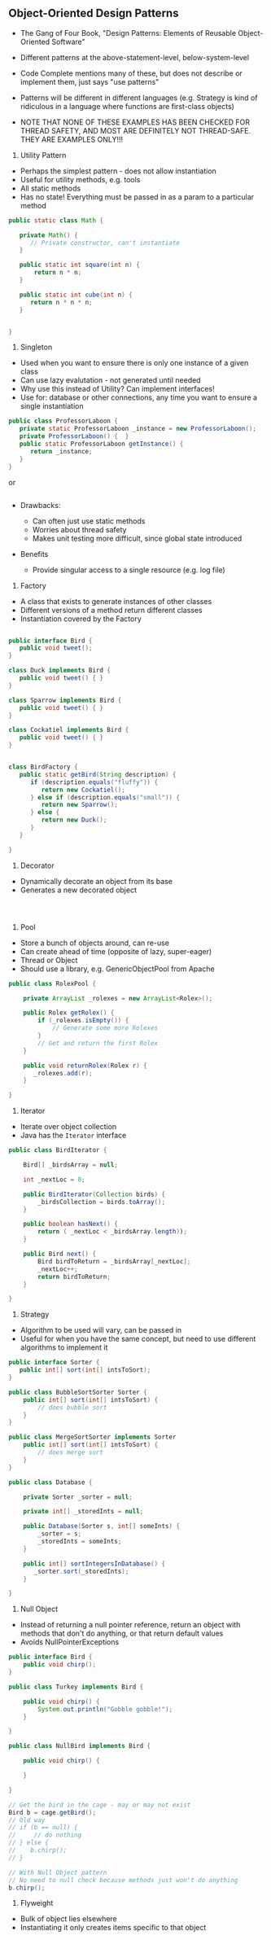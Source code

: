 ## Object-Oriented Design Patterns

* The Gang of Four Book, "Design Patterns: Elements of Reusable Object-Oriented Software"

* Different patterns at the above-statement-level, below-system-level

* Code Complete mentions many of these, but does not describe or implement them, just says "use patterns"

* Patterns will be different in different languages (e.g. Strategy is kind of ridiculous in a language where functions are first-class objects)

* NOTE THAT NONE OF THESE EXAMPLES HAS BEEN CHECKED FOR THREAD SAFETY, AND MOST ARE DEFINITELY NOT THREAD-SAFE.  THEY ARE EXAMPLES ONLY!!!

1. Utility Pattern
  * Perhaps the simplest pattern - does not allow instantiation
  * Useful for utility methods, e.g. tools
  * All static methods
  * Has no state!  Everything must be passed in as a param to a particular method

```java
public static class Math {

   private Math() {
      // Private constructor, can't instantiate
   }

   public static int square(int n) {
       return n * n;
   }

   public static int cube(int n) {
      return n * n * n;
   }


}
```

1. Singleton
  * Used when you want to ensure there is only one instance of a given class
  * Can use lazy evalutation - not generated until needed
  * Why use this instead of Utility?  Can implement interfaces!
  * Use for: database or other connections, any time you want to ensure a single instantiation

```java
public class ProfessorLaboon {
   private static ProfessorLaboon _instance = new ProfessorLaboon();
   private ProfessorLaboon() {  }
   public static ProfessorLaboon getInstance() {
      return _instance;
   }
}
```

or

```

```

  * Drawbacks: 
    * Can often just use static methods
    * Worries about thread safety
    * Makes unit testing more difficult, since global state introduced

  * Benefits
    * Provide singular access to a single resource (e.g. log file)

1. Factory
  * A class that exists to generate instances of other classes
  * Different versions of a method return different classes
  * Instantiation covered by the Factory

```java

public interface Bird {
   public void tweet();
}

class Duck implements Bird {
   public void tweet() { }
}

class Sparrow implements Bird {
   public void tweet() { }
}

class Cockatiel implements Bird {
   public void tweet() { }
}


class BirdFactory {
   public static getBird(String description) {
      if (description.equals("fluffy")) {
         return new Cockatiel();
      } else if (description.equals("small")) {
         return new Sparrow();
      } else {
         return new Duck();
      }
   }

}
```

1. Decorator
  * Dynamically decorate an object from its base
  * Generates a new decorated object

```java




```

1. Pool
  * Store a bunch of objects around, can re-use
  * Can create ahead of time (opposite of lazy, super-eager)
  * Thread or Object
  * Should use a library, e.g. GenericObjectPool from Apache

```java
public class RolexPool {

    private ArrayList _rolexes = new ArrayList<Rolex>();

    public Rolex getRolex() {
        if (_rolexes.isEmpty()) {
            // Generate some more Rolexes   
        } 
        // Get and return the first Rolex
    }

    public void returnRolex(Rolex r) {
       _rolexes.add(r);
    }

}
```

1. Iterator
  * Iterate over object collection
  * Java has the `Iterator` interface

```java
public class BirdIterator {

    Bird[] _birdsArray = null;

    int _nextLoc = 0;

    public BirdIterator(Collection birds) {
        _birdsCollection = birds.toArray();
    }

    public boolean hasNext() {
        return ( _nextLoc < _birdsArray.length));
    }

    public Bird next() {
        Bird birdToReturn = _birdsArray[_nextLoc];
        _nextLoc++;
        return birdToReturn;
    }

}
```
  
1. Strategy
  * Algorithm to be used will vary, can be passed in
  * Useful for when you have the same concept, but need to use different algorithms to implement it
```java
public interface Sorter {
   public int[] sort(int[] intsToSort);
}

public class BubbleSortSorter Sorter {
    public int[] sort(int[] intsToSort) { 
        // does bubble sort
    }
}

public class MergeSortSorter implements Sorter 
    public int[] sort(int[] intsToSort) { 
        // does merge sort
    }
}

public class Database {

    private Sorter _sorter = null;

    private int[] _storedInts = null;

    public Database(Sorter s, int[] someInts) {
        _sorter = s;
        _storedInts = someInts;
    }

    public int[] sortIntegersInDatabase() {
       _sorter.sort(_storedInts);
    }

}

```


1. Null Object
  * Instead of returning a null pointer reference, return an object with methods that don't do anything, or that return default values
  * Avoids NullPointerExceptions

```java
public interface Bird {
    public void chirp();
}

public class Turkey implements Bird {

    public void chirp() {
        System.out.println("Gobble gobble!");
    }

}

public class NullBird implements Bird {

    public void chirp() {

    }

}

// Get the bird in the cage - may or may not exist
Bird b = cage.getBird();
// Old way
// if (b == null) {
//     // do nothing
// } else {
//    b.chirp();
// }

// With Null Object pattern
// No need to null check because methods just won't do anything
b.chirp();

```

1. Flyweight
  * Bulk of object lies elsewhere
  * Instantiating it only creates items specific to that object

